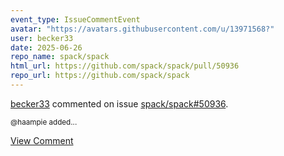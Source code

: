 ```yaml
---
event_type: IssueCommentEvent
avatar: "https://avatars.githubusercontent.com/u/13971568?"
user: becker33
date: 2025-06-26
repo_name: spack/spack
html_url: https://github.com/spack/spack/pull/50936
repo_url: https://github.com/spack/spack
---
```


<a href='https://github.com/becker33' target='_blank'>becker33</a> commented on issue <a href='https://github.com/spack/spack/pull/50936' target='_blank'>spack/spack#50936</a>.

<small>@haampie added...</small>

<a href='https://github.com/spack/spack/pull/50936' target='_blank'>View Comment</a>